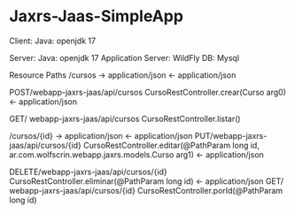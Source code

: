# Jaxrs-Jaas-SimpleApp

Client:
Java: openjdk 17



Server:
Java: openjdk 17
Application Server: WildFly
DB: Mysql


Resource Paths
/cursos
→ application/json
← application/json

POST/webapp-jaxrs-jaas/api/cursos
CursoRestController.crear(Curso arg0)
← application/json

GET/ webapp-jaxrs-jaas/api/cursos
CursoRestController.listar()

/cursos/{id}
→ application/json
← application/json
PUT/webapp-jaxrs-jaas/api/cursos/{id}
CursoRestController.editar(@PathParam long id, ar.com.wolfscrin.webapp.jaxrs.models.Curso arg1)
← application/json


DELETE/webapp-jaxrs-jaas/api/cursos/{id}
CursoRestController.eliminar(@PathParam long id)
← application/json
GET/   webapp-jaxrs-jaas/api/cursos/{id}
CursoRestController.porId(@PathParam long id)